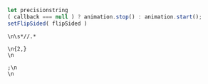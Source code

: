 ```javascript
let precisionstring
( callback === null ) ? animation.stop() : animation.start();
setFlipSided( flipSided )
```
```
\n\s*//.*

\n{2,}
\n

;\n
\n
```

